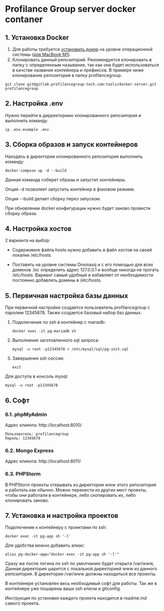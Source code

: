 # Profilance Group server docker contaner


## **1. Установка Docker**

1. Для работы требуется [установить докер](https://www.docker.com/) на уровне операционной системы ([для MacBook M1](https://docs.docker.com/docker-for-mac/apple-m1/)).
2. Клонировать данный репозиторий. Рекомендуется клонировать в папку с определенным называние, так как она будет использоваться в качстве названия контейнера и префиксов. В примере ниже клонирование репозитория в папку profilancegroup.

`git clone git@gitlab.profilancegroup-tech.com:tools/docker-server.git profilancegroup`

## **2. Настройка .env**

Нужно перейти в дирректориию клонированного репозитория и выполнить команду:

`cp .env.example .env`

## **3. Сборка образов и запуск контейнеров**

Находясь в директории клонированного репозитория выполнить команду:

`docker-compose up -d --build`

Данная команда соберет образы и запустит контейнеры.

Опция -d позволяет запустить контейнер в фоновом режиме.

Опция --build делает сборку перез запуском.

При обновлении docker конфигурации нужно будет заново провести сборку образа.



## **4. Настройка хостов**

2 варианта на выбор:

- Содержимое файла hosts нужно добавить в файл хостов на своей локалке /etc/hosts

- Поставить на уровне системы Dnsmasq и с его помощью для всех доменов .loc определить адрес 127.0.0.1 и вообще никогда не трогать /etc/hosts. Вариант самый удобный и избавляет от необходимости постоянно добавлять домены в /etc/hosts.

## **5. Первичная настройка базы данных**

При первичной настройке создается пользователь profilancegroup с паролем 12345678. Также создается базовый набор баз данных.

1. Подключение по ssh в контейнер с mariadb:

    `docker exec -it pg-mariadb sh`

2. Выполнение заготовленного sql запроса:

    `mysql -u root -p12345678 < /etc/mysql/sql/pg-init.sql`

3. Завершение ssh сессии:

    `exit`

Для доступа в консоль mysql:

`mysql -u root -p12345678`

## **6. Софт**

### **6.1. phpMyAdmin**

Адрес клиента: http://localhost:8010/


```
Пользователь: profilancegroup
Пароль: 12345678
```

### **6.2. Mongo Express**

Адрес клиента: http://localhost:8011/

### **6.3. PHPStorm**

В PHPStorm проекты открывать из директории www этого репозитория и работать как обычно. Можно перенести из других мест проекты, чтобы они работали в контейнере, либо скопировать их, либо клонировать заново.

## **7. Установка и настройка проектов**

Подключение к контейнеру с проектами по ssh:

`docker exec -it pg-app sh '-l'` 

Для удобства можно добавить алиас:

`alias pg-docker-app="docker exec -it pg-app sh '-l'"`

Сразу же после логина по ssh по умолчанию будет открыта /var/www, Данная директория шарится с локальной директорией www из данного репозитория.
В директории /var/www должны находиться все проекты.

В контейнере установлен весь необходимый софт для работы. Так же в контейнере уже пошарены ваши ssh ключи и gitconfig.

Инструкция по установке каждого проекта находится в readme.md самого проекта.